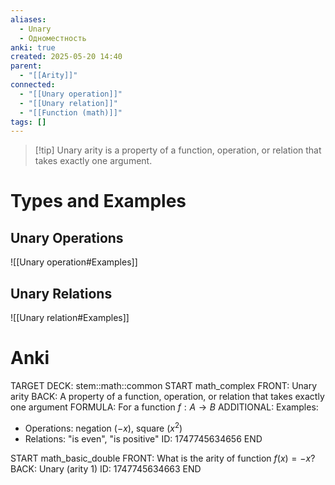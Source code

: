 ```yaml
---
aliases:
  - Unary
  - Одноместность
anki: true
created: 2025-05-20 14:40
parent:
  - "[[Arity]]"
connected:
  - "[[Unary operation]]"
  - "[[Unary relation]]"
  - "[[Function (math)]]"
tags: []
---
```


> [!tip] Unary arity
> is a property of a function, operation, or relation that takes exactly one argument.

# Types and Examples

## Unary Operations 
![[Unary operation#Examples]]

## Unary Relations 
![[Unary relation#Examples]]

# Anki
TARGET DECK: stem::math::common
START
math_complex
FRONT: Unary arity
BACK: A property of a function, operation, or relation that takes exactly one argument
FORMULA: For a function $f: A \to B$
ADDITIONAL: Examples:
- Operations: negation $(-x)$, square $(x^2)$
- Relations: "is even", "is positive"
ID: 1747745634656
END

START
math_basic_double
FRONT: What is the arity of function $f(x) = -x$?
BACK: Unary (arity 1)
ID: 1747745634663
END 